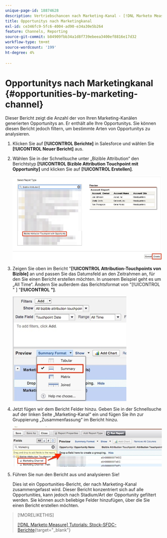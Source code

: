 ```yaml
---
unique-page-id: 18874628
description: Vertriebschancen nach Marketing-Kanal - [!DNL Marketo Measure]
title: Opportunitys nach Marketingkanal
exl-id: ce346fc9-5fc6-4004-ad90-e34a30e5b264
feature: Channels, Reporting
source-git-commit: b84909fbb34a1d8f739ebeea3400ef8816e17d32
workflow-type: tm+mt
source-wordcount: '199'
ht-degree: 4%

---
```


# Opportunitys nach Marketingkanal {#opportunities-by-marketing-channel}

Dieser Bericht zeigt die Anzahl der von Ihren Marketing-Kanälen generierten Opportunitys an. Er enthält alle Ihre Opportunitys. Sie können diesen Bericht jedoch filtern, um bestimmte Arten von Opportunitys zu analysieren.

1. Klicken Sie auf **[!UICONTROL Berichte]** in Salesforce und wählen Sie **[!UICONTROL Neuer Bericht]** aus.

1. Wählen Sie in der Schnellsuche unter „Bizible Attribution“ den Berichtstyp **[!UICONTROL Bizible Attribution Touchpoint mit Opportunity]** und klicken Sie auf **[!UICONTROL Erstellen]**.

   ![](assets/1-2.jpg)

1. Zeigen Sie oben im Bericht &quot;**[!UICONTROL Attribution-Touchpoints von Bizible]** an und passen Sie das Datumsfeld an den Zeitrahmen an, für den Sie einen Bericht erstellen möchten. In unserem Beispiel geht es um „All Time“. Ändern Sie außerdem das Berichtsformat von &quot;[!UICONTROL &quot; &#x200B;] &quot;**[!UICONTROL &quot;]**.

   ![](assets/2-2.jpg)

1. Jetzt fügen wir dem Bericht Felder hinzu. Geben Sie in der Schnellsuche auf der linken Seite „Marketing-Kanal“ ein und fügen Sie ihn zur Gruppierung „Zusammenfassung“ im Bericht hinzu.

   ![](assets/3-2.jpg)

1. Führen Sie nun den Bericht aus und analysieren Sie!

   Dies ist ein Opportunities-Bericht, der nach Marketing-Kanal zusammengefasst wird. Dieser Bericht konzentriert sich auf alle Opportunities, kann jedoch nach Stadium/Art der Opportunity gefiltert werden. Sie können auch beliebige Felder hinzufügen, über die Sie einen Bericht erstellen möchten.

>[!MORELIKETHIS]
>
>[[!DNL Marketo Measure] Tutorials: Stock-SFDC-Berichte](https://experienceleague.adobe.com/en/docs/marketo-measure-learn/tutorials/onboarding/marketo-measure-102/stock-salesforce-reports){target="_blank"}
